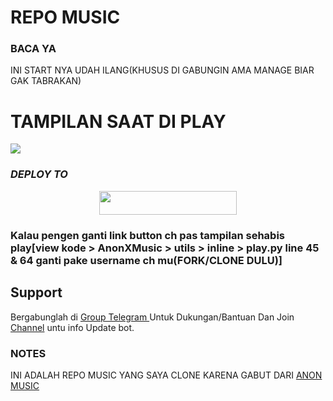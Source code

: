 # REPO MUSIC

### BACA YA
INI START NYA UDAH ILANG(KHUSUS DI GABUNGIN AMA MANAGE BIAR GAK TABRAKAN)

# TAMPILAN SAAT DI PLAY
<img src="https://graph.org/file/32f475d77772f86e29472.jpg">


### ***DEPLOY TO***
<p align="center"><a href="https://heroku.com/deploy?template=https://github.com/ReyyNada/YourMusic"> <img src="https://img.shields.io/badge/Web%20Heroku-blueviolet?style=for-the-badge&logo=heroku" width="220" height="38.45"/></a></p>

### Kalau pengen ganti link button ch pas tampilan sehabis play[view kode > AnonXMusic > utils > inline > play.py line 45 & 64  ganti pake username ch mu(FORK/CLONE DULU)]

## Support   
Bergabunglah di [Group Telegram ](https://www.telegram.dog/metahoe) Untuk Dukungan/Bantuan Dan Join [Channel](https://www.telegram.dog/mahadappa) untu info Update bot.   
   
### NOTES
INI ADALAH REPO MUSIC YANG SAYA CLONE KARENA GABUT DARI
[ANON MUSIC ](https://github.com/Anonymous/AnonXMusic)

